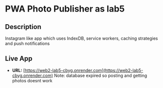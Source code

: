 # PWA Photo Publisher as lab5

## Description
Instagram like app which uses IndexDB, service workers, caching strategies and push notifications

## Live App
- **URL:** [https://web2-lab5-cbyg.onrender.com](https://web2-lab5-cbyg.onrender.com) Note: database expired so posting and getting photos doesnt work


